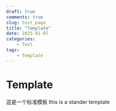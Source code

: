 ```yaml
---
draft: true 
comments: true
slug: test_page
title: "Template"
date: 2025-01-07
categories: 
    - Test
tags:
    - Template
---
```

# Template

这是一个标准模板
this is a stander template

<!-- more -->